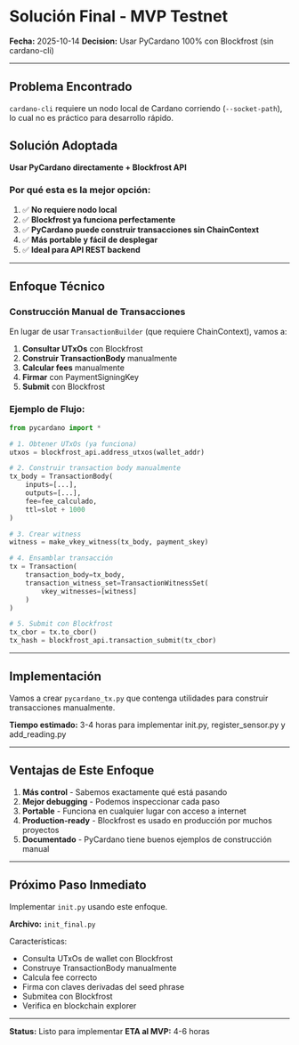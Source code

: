 # Solución Final - MVP Testnet

**Fecha:** 2025-10-14
**Decision:** Usar PyCardano 100% con Blockfrost (sin cardano-cli)

---

## Problema Encontrado

`cardano-cli` requiere un nodo local de Cardano corriendo (`--socket-path`), lo cual no es práctico para desarrollo rápido.

## Solución Adoptada

**Usar PyCardano directamente + Blockfrost API**

### Por qué esta es la mejor opción:

1. ✅ **No requiere nodo local**
2. ✅ **Blockfrost ya funciona perfectamente**
3. ✅ **PyCardano puede construir transacciones sin ChainContext**
4. ✅ **Más portable y fácil de desplegar**
5. ✅ **Ideal para API REST backend**

---

## Enfoque Técnico

### Construcción Manual de Transacciones

En lugar de usar `TransactionBuilder` (que requiere ChainContext), vamos a:

1. **Consultar UTxOs** con Blockfrost
2. **Construir TransactionBody** manualmente
3. **Calcular fees** manualmente
4. **Firmar** con PaymentSigningKey
5. **Submit** con Blockfrost

### Ejemplo de Flujo:

```python
from pycardano import *

# 1. Obtener UTxOs (ya funciona)
utxos = blockfrost_api.address_utxos(wallet_addr)

# 2. Construir transaction body manualmente
tx_body = TransactionBody(
    inputs=[...],
    outputs=[...],
    fee=fee_calculado,
    ttl=slot + 1000
)

# 3. Crear witness
witness = make_vkey_witness(tx_body, payment_skey)

# 4. Ensamblar transacción
tx = Transaction(
    transaction_body=tx_body,
    transaction_witness_set=TransactionWitnessSet(
        vkey_witnesses=[witness]
    )
)

# 5. Submit con Blockfrost
tx_cbor = tx.to_cbor()
tx_hash = blockfrost_api.transaction_submit(tx_cbor)
```

---

## Implementación

Vamos a crear `pycardano_tx.py` que contenga utilidades para construir transacciones manualmente.

**Tiempo estimado:** 3-4 horas para implementar init.py, register_sensor.py y add_reading.py

---

## Ventajas de Este Enfoque

1. **Más control** - Sabemos exactamente qué está pasando
2. **Mejor debugging** - Podemos inspeccionar cada paso
3. **Portable** - Funciona en cualquier lugar con acceso a internet
4. **Production-ready** - Blockfrost es usado en producción por muchos proyectos
5. **Documentado** - PyCardano tiene buenos ejemplos de construcción manual

---

## Próximo Paso Inmediato

Implementar `init.py` usando este enfoque.

**Archivo:** `init_final.py`

Características:
- Consulta UTxOs de wallet con Blockfrost
- Construye TransactionBody manualmente
- Calcula fee correcto
- Firma con claves derivadas del seed phrase
- Submitea con Blockfrost
- Verifica en blockchain explorer

---

**Status:** Listo para implementar
**ETA al MVP:** 4-6 horas
